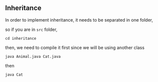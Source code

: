 ## Inheritance
In order to implement inheritance,
it needs to be separated in one folder,

so if you are in `src` folder,

```
cd inheritance
```

then, we need to compile it first
since we will be using another class

```
java Animal.java Cat.java
```

then 

```
java Cat
```
